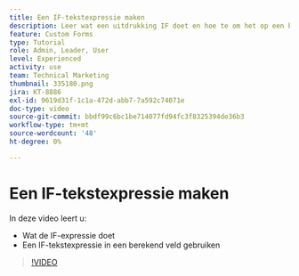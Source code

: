```yaml
---
title: Een IF-tekstexpressie maken
description: Leer wat een uitdrukking IF doet en hoe te om het op een berekend gebied in  [!DNL Workfront] te gebruiken.
feature: Custom Forms
type: Tutorial
role: Admin, Leader, User
level: Experienced
activity: use
team: Technical Marketing
thumbnail: 335180.png
jira: KT-8886
exl-id: 9619d31f-1c1a-472d-abb7-7a592c74071e
doc-type: video
source-git-commit: bbdf99c6bc1be714077fd94fc3f8325394de36b3
workflow-type: tm+mt
source-wordcount: '48'
ht-degree: 0%

---
```


# Een IF-tekstexpressie maken

In deze video leert u:

* Wat de IF-expressie doet
* Een IF-tekstexpressie in een berekend veld gebruiken

>[!VIDEO](https://video.tv.adobe.com/v/335180/?quality=12&learn=on&enablevpops=1)
